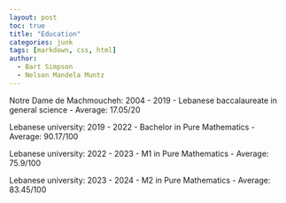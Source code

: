 ```yaml
---
layout: post
toc: true
title: "Education"
categories: junk
tags: [markdown, css, html]
author:
  - Bart Simpson
  - Nelson Mandela Muntz
---
```


Notre Dame de Machmoucheh: 2004 - 2019 - Lebanese baccalaureate in general science - Average: 17.05/20 

Lebanese university: 2019 - 2022 - Bachelor in Pure Mathematics - Average: 90.17/100 

Lebanese university: 2022 - 2023 - M1 in Pure Mathematics - Average: 75.9/100 

Lebanese university: 2023 - 2024 - M2 in Pure Mathematics - Average: 83.45/100
